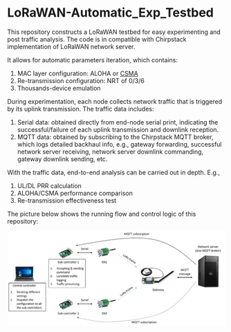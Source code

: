 # LoRaWAN-Automatic_Exp_Testbed
 
This repository constructs a LoRaWAN testbed for easy experimenting and post traffic analysis. The code is in compatible with Chirpstack implementation of LoRaWAN network server. 

It allows for automatic parameters iteration, which contains:
1) MAC layer configuration: ALOHA or [CSMA](https://resources.lora-alliance.org/technical-recommendations/tr013-1-0-0-csma)
2) Re-transmission configuration: NRT of 0/3/6
3) Thousands-device emulation

During experimentation, each node collects network traffic that is triggered by its uplink transmission. The traffic data includes:
1) Serial data: obtained directly from end-node serial print, indicating the successful/failure of each uplink transmission and downlink reception.
2) MQTT data: obtained by subscribing to the Chirpstack MQTT broker, which logs detailed backhaul info, e.g., gateway forwarding, successful network server receiving, network server downlink commanding, gateway downlink sending, etc.

With the traffic data, end-to-end analysis can be carried out in depth. E.g.,
1) UL/DL PRR calculation
2) ALOHA/CSMA performance comparison
3) Re-transmission effectiveness test

The picture below shows the running flow and control logic of this repository:

![alt text](https://github.com/yanbozhang003/LoRaWAN-Automatic_Exp_Testbed/blob/main/Picture1.png)
